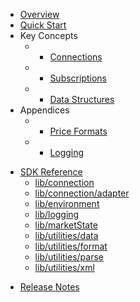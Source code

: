 * [Overview](/content/product_overview)
* [Quick Start](/content/quick_start)
* Key Concepts
  * - [Connections](/content/concepts/connections)
  * - [Subscriptions](/content/concepts/subscriptions)
  * - [Data Structures](/content/concepts/data_structures)
* Appendices
  * - [Price Formats](/content/appendices/price_formats)
  * - [Logging](/content/appendices/logging)
<!-- sdk_open -->
* [SDK Reference](/content/sdk_reference)
	* [lib/connection](/content/sdk/lib-connection)
	* [lib/connection/adapter](/content/sdk/lib-connection-adapter)
	* [lib/environment](/content/sdk/lib-environment)
	* [lib/logging](/content/sdk/lib-logging)
	* [lib/marketState](/content/sdk/lib-marketstate)
	* [lib/utilities/data](/content/sdk/lib-utilities-data)
	* [lib/utilities/format](/content/sdk/lib-utilities-format)
	* [lib/utilities/parse](/content/sdk/lib-utilities-parse)
	* [lib/utilities/xml](/content/sdk/lib-utilities-xml)
<!-- sdk_close -->
* [Release Notes](/content/release_notes)
